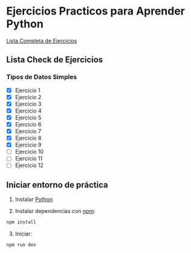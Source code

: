 # Ejercicios Practicos para Aprender Python

[Lista Completa de Ejercicios](https://aprendeconalf.es/docencia/python/ejercicios/)

## Lista Check de Ejercicios

  ### Tipos de Datos Simples
  - [X] Ejercicio 1
  - [X] Ejercicio 2
  - [X] Ejercicio 3
  - [X] Ejercicio 4
  - [X] Ejercicio 5
  - [X] Ejercicio 6
  - [X] Ejercicio 7
  - [X] Ejercicio 8
  - [X] Ejercicio 9
  - [ ] Ejercicio 10
  - [ ] Ejercicio 11
  - [ ] Ejercicio 12

## Iniciar entorno de práctica

1. Instalar [Python](https://www.python.org/downloads/)

2. Instalar dependencias con [npm](https://nodejs.org/en/download):
```bash
npm install
```

3. Iniciar:
```bash
npm run dev
```
